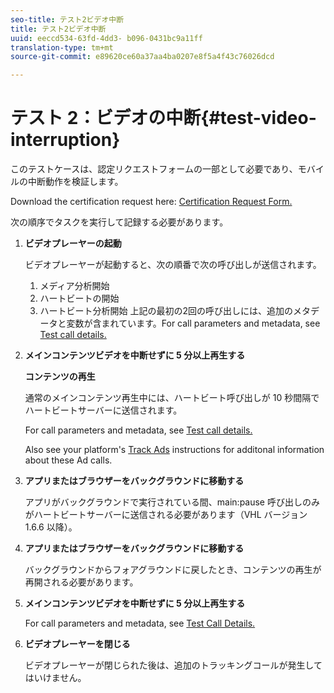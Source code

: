 ```yaml
---
seo-title: テスト2ビデオ中断
title: テスト2ビデオ中断
uuid: eeccd534-63fd-4dd3- b096-0431bc9a11ff
translation-type: tm+mt
source-git-commit: e89620ce60a37aa4ba0207e8f5a4f43c76026dcd

---
```



# テスト 2：ビデオの中断{#test-video-interruption}

このテストケースは、認定リクエストフォームの一部として必要であり、モバイルの中断動作を検証します。

Download the certification request here: [Certification Request Form.](cert_req_form_nielsen.docx)

次の順序でタスクを実行して記録する必要があります。

1. **ビデオプレーヤーの起動**

   ビデオプレーヤーが起動すると、次の順番で次の呼び出しが送信されます。

   1. メディア分析開始
   1. ハートビートの開始
   1. ハートビート分析開始
   上記の最初の2回の呼び出しには、追加のメタデータと変数が含まれています。For call parameters and metadata, see [Test call details.](/help/sdk-implement/validation/test-call-details.md)

1. **メインコンテンツビデオを中断せずに 5 分以上再生する**

   **コンテンツの再生**

   通常のメインコンテンツ再生中には、ハートビート呼び出しが 10 秒間隔でハートビートサーバーに送信されます。

   For call parameters and metadata, see [Test call details.](/help/sdk-implement/validation/test-call-details.md)

   Also see your platform's [Track Ads](/help/sdk-implement/track-ads/track-ads-overview.md) instructions for additonal information about these Ad calls.

1. **アプリまたはブラウザーをバックグラウンドに移動する**

   アプリがバックグラウンドで実行されている間、main:pause 呼び出しのみがハートビートサーバーに送信される必要があります（VHL バージョン 1.6.6 以降）。

1. **アプリまたはブラウザーをバックグラウンドに移動する**

   バックグラウンドからフォアグラウンドに戻したとき、コンテンツの再生が再開される必要があります。

1. **メインコンテンツビデオを中断せずに 5 分以上再生する**

   For call parameters and metadata, see [Test Call Details.](/help/sdk-implement/validation/test-call-details.md)

1. **ビデオプレーヤーを閉じる**

   ビデオプレーヤーが閉じられた後は、追加のトラッキングコールが発生してはいけません。

